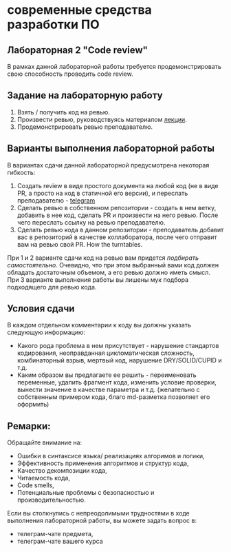 # современные средства разработки ПО
## Лабораторная 2 "Code review"
В рамках данной лабораторной работы требуется продемонстрировать свою способность проводить code review.
## Задание на лабораторную работу
1. Взять / получить код на ревью.
2. Произвести ревью, руководствуясь материалом [лекции](https://github.com/xtrueman/prog_instruments/raw/main/presentations/CodeReview.pptx).
3. Продемонстрировать ревью преподавателю.
## Варианты выполнения лабораторной работы
В вариантах сдачи данной лабораторной предусмотрена некоторая гибкость:
1. Создать review в виде простого документа на любой код (не в виде PR, а просто на код в статичной его версии), и переслать преподавателю - [telegram](https://t.me/RumyantsevN1k1ta)
2. Сделать ревью в собственном репозитории - создать в нем ветку, добавить в нее код, сделать PR и произвести на него ревью. После чего переслать ссылку на ревью преподавателю.
3. Сделать ревью кода в данном репозитории - преподаватель добавит вас в репозиторий в качестве коллаборатора, после чего отправит вам на ревью свой PR. How the turntables.

При 1 и 2 варианте сдачи код на ревью вам придется *подбирать самостоятельно*. Очевидно, что при этом выбранный вами код должен обладать достаточным объемом, а его ревью должно иметь смысл.  
При 3 варианте выполнения работы вы лишены мук подбора подходящего для ревью кода.  
## Условия сдачи
В каждом отдельном комментарии к коду вы должны указать следующую информацию:
* Какого рода проблема в нем присутствует - нарушение стандартов кодирования, неоправданная цикломатическая сложность, комбинаторный взрыв, мертвый код, нарушение DRY/SOLID/CUPID и т.д.
* Каким образом вы предлагаете ее решить - переименовать переменные, удалить фрагмент кода, изменить условие проверки, вынести значение в качестве параметра и т.д. (желательно с собственным примером кода, благо md-разметка позволяет его оформить)

## Ремарки:
Обращайте внимание на:
* Ошибки в синтаксисе языка/ реализациях алгоримов и логики,
* Эффективность применения алгоритмов и структур кода,
* Качество декомпозиции кода,
* Читаемость кода,
* Code smells,
* Потенциальные проблемы с безопасностью и производительностью.

Если вы столкнулись с непреодолимыми трудностями в ходе выполнения лабораторной работы, вы можете задать вопрос в:
* телеграм-чате предмета,
* телеграм-чате вашего курса
